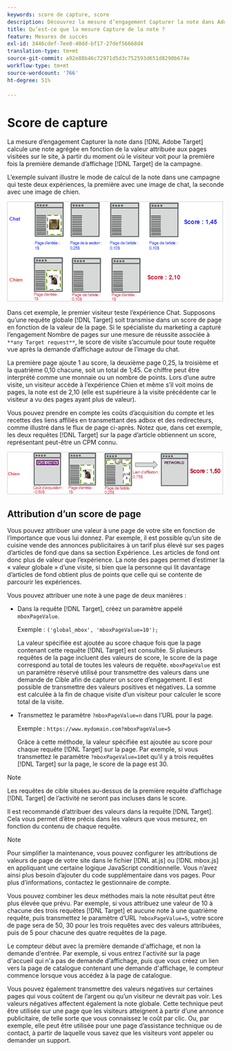 ```yaml
---
keywords: score de capture, score
description: Découvrez la mesure d’engagement Capturer la note dans Adobe [!DNL Target] qui calcule une note agrégée en fonction de la valeur attribuée aux pages visitées sur le site.
title: Qu’est-ce que la mesure Capture de la note ?
feature: Mesures de succès
exl-id: 3446cdef-7ee0-40dd-bf17-27def56668d4
translation-type: tm+mt
source-git-commit: a92e88b46c72971d5d3c752593d651d8290b674e
workflow-type: tm+mt
source-wordcount: '766'
ht-degree: 51%

---
```


# Score de capture

La mesure d’engagement Capturer la note dans [!DNL Adobe Target] calcule une note agrégée en fonction de la valeur attribuée aux pages visitées sur le site, à partir du moment où le visiteur voit pour la première fois la première demande d’affichage [!DNL Target] de la campagne.

L’exemple suivant illustre le mode de calcul de la note dans une campagne qui teste deux expériences, la première avec une image de chat, la seconde avec une image de chien.

![](assets/example_score.png)

Dans cet exemple, le premier visiteur teste l’expérience Chat. Supposons qu’une requête globale [!DNL Target] soit transmise dans un score de page en fonction de la valeur de la page. Si le spécialiste du marketing a capturé l’engagement Nombre de pages sur une mesure de réussite associée à `**any Target request**`, le score de visite s’accumule pour toute requête vue après la demande d’affichage autour de l’image du chat.

La première page ajoute 1 au score, la deuxième page 0,25, la troisième et la quatrième 0,10 chacune, soit un total de 1;45. Ce chiffre peut être interprété comme une monnaie ou un nombre de points. Lors d’une autre visite, un visiteur accède à l’expérience Chien et même s’il voit moins de pages, la note est de 2,10 (elle est supérieure à la visite précédente car le visiteur a vu des pages ayant plus de valeur).

Vous pouvez prendre en compte les coûts d’acquisition du compte et les recettes des liens affiliés en transmettant des adbox et des redirecteurs, comme illustré dans le flux de page ci-après. Notez que, dans cet exemple, les deux requêtes [!DNL Target] sur la page d’article obtiennent un score, représentant peut-être un CPM connu.

![](assets/example_score2.png)

## Attribution d’un score de page

Vous pouvez attribuer une valeur à une page de votre site en fonction de l’importance que vous lui donnez. Par exemple, il est possible qu’un site de cuisine vende des annonces publicitaires à un tarif plus élevé sur ses pages d’articles de fond que dans sa section Expérience. Les articles de fond ont donc plus de valeur que l’expérience. La note des pages permet d’estimer la « valeur globale » d’une visite, si bien que la personne qui lit davantage d’articles de fond obtient plus de points que celle qui se contente de parcourir les expériences.

Vous pouvez attribuer une note à une page de deux manières :

* Dans la requête [!DNL Target], créez un paramètre appelé `mboxPageValue`.

   Exemple : `('global_mbox', 'mboxPageValue=10');`

   La valeur spécifiée est ajoutée au score chaque fois que la page contenant cette requête [!DNL Target] est consultée. Si plusieurs requêtes de la page incluent des valeurs de score, le score de la page correspond au total de toutes les valeurs de requête. `mboxPageValue` est un paramètre réservé utilisé pour transmettre des valeurs dans une demande de Cible afin de capturer un score d’engagement. Il est possible de transmettre des valeurs positives et négatives. La somme est calculée à la fin de chaque visite d’un visiteur pour calculer le score total de la visite.

* Transmettez le paramètre `?mboxPageValue=n` dans l’URL pour la page.

   Exemple : `https://www.mydomain.com?mboxPageValue=5`

   Grâce à cette méthode, la valeur spécifiée est ajoutée au score pour chaque requête [!DNL Target] sur la page. Par exemple, si vous transmettez le paramètre `?mboxPageValue=10`et qu’il y a trois requêtes [!DNL Target] sur la page, le score de la page est 30.

>[!NOTE]
>
>Les requêtes de cible situées au-dessus de la première requête d’affichage [!DNL Target] de l’activité ne seront pas incluses dans le score.

Il est recommandé d’attribuer des valeurs dans la requête [!DNL Target]. Cela vous permet d’être précis dans les valeurs que vous mesurez, en fonction du contenu de chaque requête.

>[!NOTE]
>
>Pour simplifier la maintenance, vous pouvez configurer les attributions de valeurs de page de votre site dans le fichier [!DNL at.js] ou [!DNL mbox.js] en appliquant une certaine logique JavaScript conditionnelle. Vous n’avez ainsi plus besoin d’ajouter du code supplémentaire dans vos pages. Pour plus d’informations, contactez le gestionnaire de compte.

Vous pouvez combiner les deux méthodes mais la note résultat peut être plus élevée que prévu. Par exemple, si vous attribuez une valeur de 10 à chacune des trois requêtes [!DNL Target] et aucune note à une quatrième requête, puis transmettez le paramètre d’URL `?mboxPageValue=5`, votre score de page sera de 50, 30 pour les trois requêtes avec des valeurs attribuées, puis de 5 pour chacune des quatre requêtes de la page.

Le compteur début avec la première demande d&#39;affichage, et non la demande d&#39;entrée. Par exemple, si vous entrez l&#39;activité sur la page d&#39;accueil qui n&#39;a pas de demande d&#39;affichage, puis que vous créez un lien vers la page de catalogue contenant une demande d&#39;affichage, le compteur commence lorsque vous accédez à la page de catalogue.

Vous pouvez également transmettre des valeurs négatives sur certaines pages qui vous coûtent de l’argent ou qu’un visiteur ne devrait pas voir. Les valeurs négatives affectent également la note globale. Cette technique peut être utilisée sur une page que les visiteurs atteignent à partir d’une annonce publicitaire, de telle sorte que vous connaissez le coût par clic. Ou, par exemple, elle peut être utilisée pour une page d’assistance technique ou de contact, à partir de laquelle vous savez que les visiteurs vont appeler ou demander un support.
